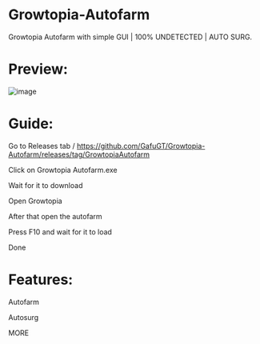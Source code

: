 # Growtopia-Autofarm
Growtopia Autofarm with simple GUI | 100% UNDETECTED | AUTO SURG.

# Preview:

![image](https://user-images.githubusercontent.com/125709191/219822272-2951ce0c-1617-450b-95f4-44b690cac381.png)


# Guide:
Go to Releases tab / https://github.com/GafuGT/Growtopia-Autofarm/releases/tag/GrowtopiaAutofarm

Click on Growtopia Autofarm.exe

Wait for it to download

Open Growtopia

After that open the autofarm

Press F10 and wait for it to load

Done

# Features:

Autofarm

Autosurg

MORE

